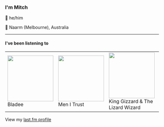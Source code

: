 <article><h3>I&#x27;m Mitch</h3><section><p>👨 he/him</p><p>📍 Naarm (Melbourne), Australia</p></section><hr/><section><h4>I&#x27;ve been listening to</h4><table><tbody><td><img src="https://lastfm.freetls.fastly.net/i/u/174s/6893332c459d779c9e00b3a09aa31589.png" height="150px" alt="" role="presentation"/><br/>Bladee</td><td><img src="https://lastfm.freetls.fastly.net/i/u/174s/cbc148557dffcf0f462bf1c84671c683.png" height="150px" alt="" role="presentation"/><br/>Men I Trust</td><td><img src="https://lastfm.freetls.fastly.net/i/u/174s/3aaf6a930332452fc5f3f6508e7655b8.png" height="150px" alt="" role="presentation"/><br/>King Gizzard &amp; The Lizard Wizard</td><td><img src="https://lastfm.freetls.fastly.net/i/u/174s/c2312403b76a4d75b23b2b5134142d58.png" height="150px" alt="" role="presentation"/><br/>Bob Dylan</td><td><img src="https://lastfm.freetls.fastly.net/i/u/174s/386fbd354964918d99805c23d3579a74.png" height="150px" alt="" role="presentation"/><br/>UEFA</td></tbody></table><span>View my <a href="https://www.last.fm/user/my-slab">last.fm profile</a></span></section></article>